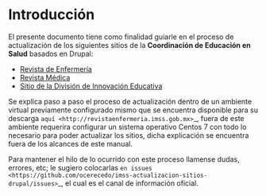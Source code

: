 # Introducción

El presente documento tiene como finalidad guiarle en el proceso de actualización de los siguientes sitios de la **Coordinación de Educación en Salud** basados en Drupal:

- [Revista de Enfermería](http://revistaenfermeria.imss.gob.mx)
- [Revista Médica](http://revistamedica.imss.gob.mx)
- [Sitio de la División de Innovación Educativa](http://innovacioneducativa.imss.gob.mx)

Se explica paso a paso el proceso de actualización dentro de un ambiente virtual previamente configurado mismo que se encuentra disponible para su descarga `aquí <http://revistaenfermeria.imss.gob.mx>`_, fuera de este ambiente requerira configurar un sistema
operativo Centos 7 con todo lo necesario para poder actualizar los sitios, dicha explicación se encuentra fuera de los alcances
de este manual.

Para mantener el hilo de lo ocurrido con este proceso llamense dudas, errores, etc; le sugiero colocarlas 
`en issues <https://github.com/ocerecedo/imss-actualizacion-sitios-drupal/issues>`_, el cual es el canal de información oficial.